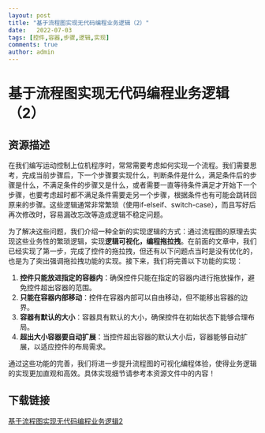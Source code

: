```yaml
---
layout: post
title: "基于流程图实现无代码编程业务逻辑（2）"
date:   2022-07-03
tags: [控件,容器,步骤,逻辑,实现]
comments: true
author: admin
---
```

# 基于流程图实现无代码编程业务逻辑（2）

## 资源描述

在我们编写运动控制上位机程序时，常常需要考虑如何实现一个流程。我们需要思考，完成当前步骤后，下一个步骤要实现什么，判断条件是什么，满足条件后的步骤是什么，不满足条件的步骤又是什么，或者需要一直等待条件满足才开始下一个步骤，也要考虑超时都不满足条件需要走另一个步骤，根据条件也有可能会跳转回原来的步骤。这些逻辑通常非常繁琐（使用if-elseif、switch-case），而且写好后再次修改时，容易漏改忘改等造成逻辑不稳定问题。

为了解决这些问题，我们介绍一种全新的实现逻辑的方式：通过流程图的原理去实现这些业务性的繁琐逻辑，实现**逻辑可视化，编程拖拉拽**。在前面的文章中，我们已经实现了第一步，完成了控件的拖拉拽，但还有以下问题点当时是没有优化的，也是为了突出强调拖拉拽功能的实现。接下来，我们将完善以下功能的实现：

1. **控件只能放进指定的容器内**：确保控件只能在指定的容器内进行拖放操作，避免控件超出容器的范围。
2. **只能在容器内部移动**：控件在容器内部可以自由移动，但不能移出容器的边界。
3. **容器有默认的大小**：容器具有默认的大小，确保控件在初始状态下能够合理布局。
4. **超出大小容器要自动扩展**：当控件超出容器的默认大小后，容器能够自动扩展，以适应控件的布局需求。

通过这些功能的完善，我们将进一步提升流程图的可视化编程体验，使得业务逻辑的实现更加直观和高效。具体实现细节请参考本资源文件中的内容！

## 下载链接

[基于流程图实现无代码编程业务逻辑2](https://pan.quark.cn/s/327cbfd2594f)